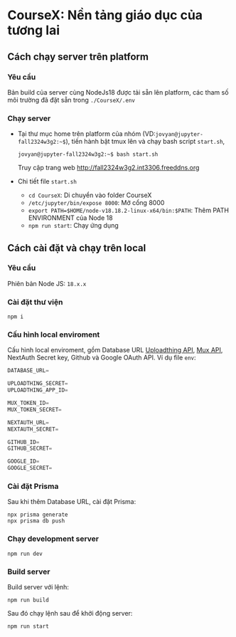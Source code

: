 # CourseX: Nền tảng giáo dục của tương lai


## Cách chạy server trên platform
### Yêu cầu
Bản build của server cùng NodeJs18 được tải sẵn lên platform, các tham số môi trường đã đặt sẵn trong `./CourseX/.env`
### Chạy server
- Tại thư mục home trên platform của nhóm (VD:`jovyan@jupyter-fall2324w3g2:~$`), tiến hành bật tmux lên và chạy bash script `start.sh`,
  ```shell
  jovyan@jupyter-fall2324w3g2:~$ bash start.sh
  ```
  Truy cập trang web http://fall2324w3g2.int3306.freeddns.org
  
- Chi tiết file `start.sh`
  - `cd CourseX`: Di chuyển vào folder CourseX
  - `/etc/jupyter/bin/expose 8000`: Mở cổng 8000
  - `export PATH=$HOME/node-v18.18.2-linux-x64/bin:$PATH`: Thêm PATH ENVIRONMENT của Node 18
  - `npm run start`: Chạy ứng dụng

## Cách cài đặt và chạy trên local
### Yêu cầu
Phiên bản Node JS: `18.x.x`
### Cài đặt thư viện
```shell
npm i
```
### Cấu hình local enviroment
Cấu hình local enviroment, gồm Database URL [Uploadthing API](https://uploadthing.com/), [Mux API](https://www.mux.com/), NextAuth Secret key, Github và Google OAuth API. Ví dụ file `env`:
```js
DATABASE_URL=

UPLOADTHING_SECRET=
UPLOADTHING_APP_ID=

MUX_TOKEN_ID=
MUX_TOKEN_SECRET=

NEXTAUTH_URL=
NEXTAUTH_SECRET=

GITHUB_ID=
GITHUB_SECRET=

GOOGLE_ID=
GOOGLE_SECRET=
```
### Cài đặt Prisma
Sau khi thêm Database URL, cài đặt Prisma:
```shell
npx prisma generate
npx prisma db push
```
### Chạy development server
```shell
npm run dev
```
### Build server
Build server với lệnh:
```shell
npm run build
```
Sau đó chạy lệnh sau để khởi động server:
```shell
npm run start
```

